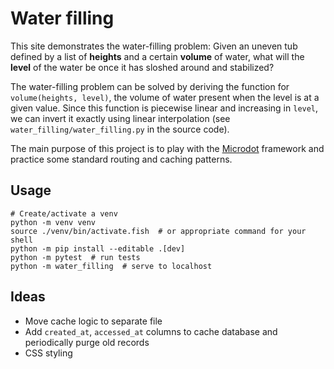 # Water filling

This site demonstrates the water-filling problem: Given an uneven tub defined by
a list of **heights** and a certain **volume** of water, what will the **level**
of the water be once it has sloshed around and stabilized?

The water-filling problem can be solved by deriving the function for
`volume(heights, level)`, the volume of water present when the level is at a
given value. Since this function is piecewise linear and increasing in `level`,
we can invert it exactly using linear interpolation (see
`water_filling/water_filling.py` in the source code).

The main purpose of this project is to play with the
[Microdot](https://microdot.readthedocs.io/en/latest/index.html) framework and
practice some standard routing and caching patterns.

<!-- end_site_header -->

## Usage

```shell
# Create/activate a venv
python -m venv venv
source ./venv/bin/activate.fish  # or appropriate command for your shell
python -m pip install --editable .[dev]
python -m pytest  # run tests
python -m water_filling  # serve to localhost
```

## Ideas

- Move cache logic to separate file
- Add `created_at`, `accessed_at` columns to cache database and periodically
  purge old records
- CSS styling
